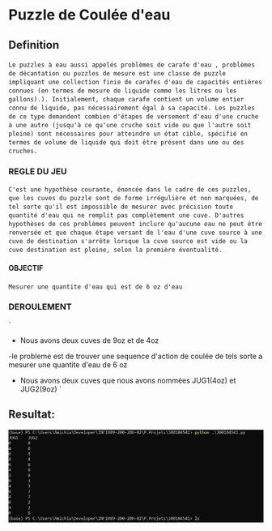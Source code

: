 # Puzzle de Coulée d'eau


##  Definition
`
Le puzzles à eau aussi appelés problèmes de carafe d'eau , problèmes de décantation ou puzzles de mesure est une classe de puzzle impliquant une collection finie de carafes d'eau de capacités entières connues (en termes de mesure de liquide comme les litres ou les gallons).). Initialement, chaque carafe contient un volume entier connu de liquide, pas nécessairement égal à sa capacité. Les puzzles de ce type demandent combien d'étapes de versement d'eau d'une cruche à une autre (jusqu'à ce qu'une cruche soit vide ou que l'autre soit pleine) sont nécessaires pour atteindre un état cible, spécifié en termes de volume de liquide qui doit être présent dans une ou des cruches.
`

### REGLE DU JEU
`
C'est une hypothèse courante, énoncée dans le cadre de ces puzzles, que les cuves du puzzle sont de forme irrégulière et non marquées, de tel sorte qu'il est impossible de mesurer avec précision toute quantité d'eau qui ne remplit pas complètement une cuve. D'autres hypothèses de ces problèmes peuvent inclure qu'aucune eau ne peut être renversée et que chaque étape versant de l'eau d'une cuve source à une cuve de destination s'arrête lorsque la cuve source est vide ou la cuve destination est pleine, selon la première éventualité.
`

#### OBJECTIF

`Mesurer une quantite d'eau qui est de 6 oz d'eau`

### DEROULEMENT 

`
- Nous avons deux cuves de 9oz et de 4oz 

-le probleme est de trouver une sequence d'action de coulée de tels sorte a mesurer une quantite d'eau de 6 oz

- Nous avons deux cuves que nous avons nommées JUG1(4oz) et JUG2(9oz)
`

## Resultat: 

![image](images8.PNG)


